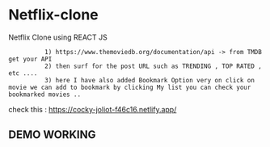 # Netflix-clone
Netflix Clone using REACT JS 


              1) https://www.themoviedb.org/documentation/api -> from TMDB get your API 
              2) then surf for the post URL such as TRENDING , TOP RATED , etc ....
              3) here I have also added Bookmark Option very on click on movie we can add to bookmark by clicking My list you can check your bookmarked movies ..
              
   check this : https://cocky-joliot-f46c16.netlify.app/ 
   
   DEMO WORKING
   -
